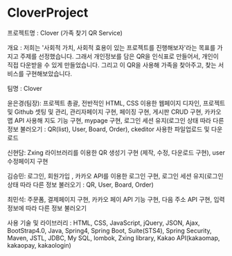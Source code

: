 # CloverProject
프로젝트명 : Clover (가족 찾기 QR Service)  

개요 : 
저희는 '사회적 가치, 사회적 효용이 있는 프로젝트를 진행해보자'라는 목표를 가지고 주제를 선정했습니다. 그래서 개인정보를 담은 QR을 인식표로 만들어서, 개인이 직접 다운받을 수 있게 만들었습니다. 그리고 이 QR을 사용해 가족을 찾아주고, 찾는 서비스를 구현해보았습니다.

팀명 : Clover

윤은경(팀장): 프로젝트 총괄, 전반적인 HTML, CSS 이용한 웹페이지 디자인, 프로젝트 및 Github 셋팅 및 관리, 관리자페이지 구현, 페이징 구현, 게시판 CRUD 구현, 카카오맵 API 사용해 지도 기능 구현, mypage 구현, 로그인 세션 유지(로그인 상태 따라 다른 정보 불러오기 : QR(list), User, Board, Order), ckeditor 사용한 파일업로드 및 다운로드

신현담: Zxing 라이브러리를 이용한 QR 생성기 구현 (제작, 수정, 다운로드 구현), user 수정페이지 구현

김승민: 로그인, 회원가입 , 카카오 API를 이용한 로그인 구현,  로그인 세션 유지(로그인 상태 따라 다른 정보 불러오기 : QR, User, Board, Order)

최민석: 주문폼, 결제페이지 구현, 카카오 페이 API 기능 구현, 다음 주소 API 구현, 입력 정보에 따라 다른 정보 불러오기


사용 기술 및 라이브러리 :
HTML, CSS, JavaScript, jQuery, JSON, Ajax, BootStrap4.0,  Java, Spring4, Spring Boot, Suite(STS4), Spring Security, Maven, JSTL,  JDBC, My SQL, lombok, Zxing library, Kakao API(kakaomap, kakaopay, kakaologin)
